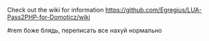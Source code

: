 Check out the wiki for information
https://github.com/Egregius/LUA-Pass2PHP-for-Domoticz/wiki

#rem боже блядь, переписать все нахуй нормально
